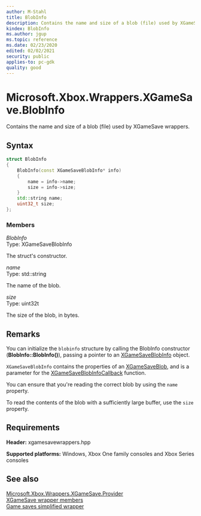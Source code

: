 ```yaml
---
author: M-Stahl
title: BlobInfo
description: Contains the name and size of a blob (file) used by XGameSave wrappers.
kindex: BlobInfo
ms.author: jgup
ms.topic: reference
ms.date: 02/23/2020
edited: 02/02/2021
security: public
applies-to: pc-gdk
quality: good
---
```


# Microsoft.Xbox.Wrappers.XGameSave.BlobInfo

Contains the name and size of a blob (file) used by XGameSave wrappers.

<a id="syntaxSection"></a>

## Syntax

```cpp
struct BlobInfo
{
    BlobInfo(const XGameSaveBlobInfo* info)
    {
        name = info->name;
        size = info->size;
    }
    std::string name;
    uint32_t size;
};
```

<a id="membersSection"></a>

### Members

*BlobInfo*  
Type: XGameSaveBlobInfo

The struct's constructor.

*name*  
Type: std::string

The name of the blob.

*size*  
Type: uint32t

The size of the blob, in bytes.

<a id="remarksSection"></a>

## Remarks

You can initialize the `blobinfo` structure by calling the BlobInfo constructor (**BlobInfo::BlobInfo()**), passing a pointer to an [XGameSaveBlobInfo](../../xgamesave/structs/xgamesaveblobinfo.md) object.

`XGameSaveBlobInfo` contains the properties of an [XGameSaveBlob](../../xgamesave/structs/xgamesaveblob.md), and is a parameter for the [XGameSaveBlobInfoCallback](../../xgamesave/functions/xgamesaveblobinfocallback.md) function.

You can ensure that you're reading the correct blob by using the `name` property.

To read the contents of the blob with a sufficiently large buffer, use the `size` property.

<a id="requirementsSection"></a>

## Requirements

**Header:** xgamesavewrappers.hpp

**Supported platforms:** Windows, Xbox One family consoles and Xbox Series consoles

<a id="seealsoSection"></a>

## See also

[Microsoft.Xbox.Wrappers.XGameSave.Provider](../classes/provider/xgamesave_wrapper_provider.md)  
[XGameSave wrapper members](../xgamesave_wrapper_members.md)  
[Game saves simplified wrapper](../../../../system/overviews/game-save/game-saves-simplified-wrapper.md)  